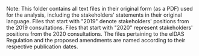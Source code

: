 Note: This folder contains all text files in their original form (as a PDF) used for the analysis, including the stakeholders' statements in their original language. 
Files that start with "2019" denote stakeholders' positions from the 2019 consultations. Files that start with "2020" represent stakeholders' positions from the 2020 consultations. 
The files pertaining to the eIDAS Regulation and the proposed amendments are named according to their respective publication dates.

